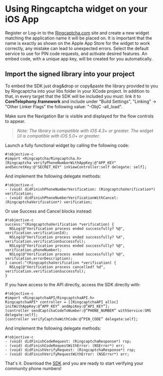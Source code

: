 # Using Ringcaptcha widget on your iOS App

Register or Log-in to the [Ringcaptcha.com](http://ringcaptcha.com) site and create a new widget matching the application name it will be placed on. It is important that the name is exactly as shown on the Apple App Store for the widget to work correctly, any mistake can lead to unexpected errors. Select the default service to use for PIN code requests, and activate desired features. An embed code, with a unique app key, will be created for you automatically.

## Import the signed library into your project

To embed the SDK just drag&drop or copy&paste the library provided to you by Ringcaptcha into your libs folder in your XCode project. In addition to that, in every target that the SDK will be included you must: link it to **CoreTelephony.framework** and include under "Build Settings", "Linking" -> "Other Linker Flags" the following value: "-ObjC -all_load".

Make sure the Navigation Bar is visible and displayed for the flow controls to appear.

> _Note: The library is compatible with iOS 4.3+ or greater. The widget UI is compatible with iOS 5.0+ or greater._

Launch a fully functional widget by calling the following code:

	#!objective-c
	#import <Ringcaptcha/Ringcaptcha.h>
	[Ringcaptcha verifyPhoneNumberWithAppKey:@"APP_KEY" andSecretKey:@"SECRET_KEY" inViewController:self delegate: self];

And implement the following delegate methods:

	#!objective-c
	- (void) didFinishPhoneNumberVerification: (RingcaptchaVerification*) verification;
	- (void) didFinishPhoneNumberVerificationWithCancel: (RingcaptchaVerification*) verification;

Or use Success and Cancel blocks instead:

	#!objective-c
	success:^(RingcaptchaVerification *verification) {
      NSLog(@"Verification process ended successfully? %@", verification.verificationId);
      NSLog(@"Verification process ended successfully? %d", verification.verificationSuccessful);
      NSLog(@"Verification process ended successfully? %@", verification.phoneNumber);
      NSLog(@"Verification process ended successfully? %@", verification.errorDescription);
    } cancel:^(RingcaptchaVerification *verification) {
      NSLog(@"Verification process cancelled? %d", verification.verificationSuccessful);
    }

If you have access to the API directly, access the SDK directly with:

	#!objective-c
	#import <RingcaptchaAPI/RingcaptchaAPI.h>
	RingcaptchaAPI* controller = [[RingcaptchaAPI alloc] initWithAppKey:@”APP_KEY” andApiKey:@”API_KEY”];
	[controller sendCaptchaCodeToNumber:@”PHONE_NUMBER” withService:SMS delegate:self];
	[controller verifyCaptchaWithCode:@”PIN_CODE” delegate:self];

And implement the following delegate methods:

	#!objective-c
	- (void) didFinishCodeRequest: (RingcaptchaResponse*) rsp; 
	- (void) didFinishCodeRequestWithError: (NSError*) err;
	- (void) didFinishVerifyRequest: (RingcaptchaResponse*) rsp;
	- (void) didFinishVerifyRequestWithError: (NSError*) err;

That's it. Download the [SDK](https://bitbucket.org/ringcaptcha/ringcaptcha-ios/src) and you are ready to start verifying your community phone numbers!
